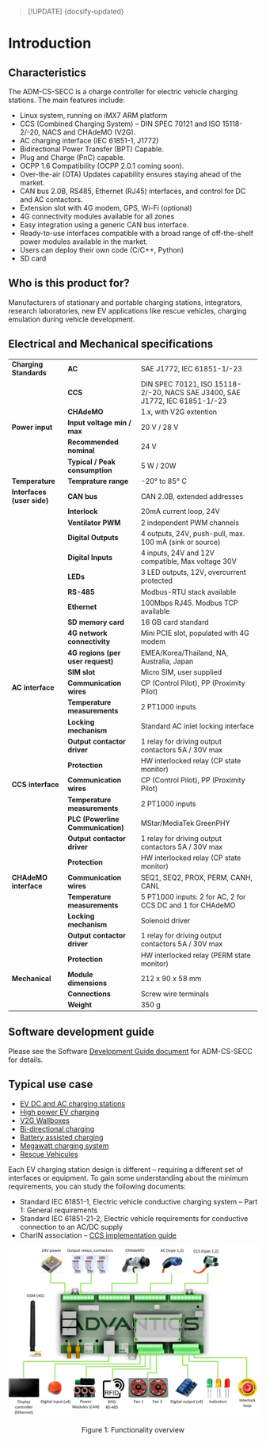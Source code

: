 > [!UPDATE] {docsify-updated}
# Introduction

## Characteristics

The ADM-CS-SECC is a charge controller for electric vehicle charging stations. The main features include:
- Linux system, running on iMX7 ARM platform
- CCS (Combined Charging System) – DIN SPEC 70121 and ISO 15118-2/-20,  NACS and CHAdeMO (V2G).
- AC charging interface (IEC 61851-1, J1772)
- Bidirectional Power Transfer (BPT) Capable.
- Plug and Charge (PnC) capable.
- OCPP 1.6 Compatibility (OCPP 2.0.1 coming soon).
- Over-the-air (OTA) Updates capability ensures staying ahead of the market.
- CAN bus 2.0B, RS485, Ethernet (RJ45) interfaces, and control for DC and AC contactors.
- Extension slot with 4G modem, GPS, Wi-Fi (optional)
- 4G connectivity modules available for all zones
- Easy integration using a generic CAN bus interface.
- Ready-to-use interfaces compatible with a broad range of off-the-shelf power modules available in the market.
- Users can deploy their own code (C/C++, Python)
- SD card

## Who is this product for?

Manufacturers of stationary and portable charging stations, integrators, research laboratories, new EV applications like rescue vehicles, charging emulation during vehicle development.

## Electrical and Mechanical specifications
|       |                                            |                         |
|-----------------------------|-------------------------------------------------|----------------------------------------------------|
| **Charging Standards**      | **AC**                                           | SAE J1772, IEC 61851-1/-23                        |
|                             | **CCS**                                          | DIN SPEC 70121, ISO 15118-2/-20, NACS SAE J3400, SAE J1772, IEC 61851-1/-23|
|                             | **CHAdeMO**                                      | 1.x, with V2G extention                           |
| **Power input**             | **Input voltage min / max**                      | 20 V / 28 V                                       |
|                             | **Recommended nominal**                          | 24 V                                              |
|                             | **Typical / Peak consumption**                   | 5 W / 20W                                         |
| **Temperature**             | **Temprature range**                             | -20° to 85° C                                     |
| **Interfaces (user side)**  | **CAN bus**                                      | CAN 2.0B, extended addresses                      |
|                             | **Interlock**                                    | 20mA current loop, 24V                            |
|                             | **Ventilator PWM**                               | 2 independent PWM channels                        |
|                             | **Digital Outputs**                              | 4 outputs, 24V, push-pull, max. 100 mA (sink or source)|
|                             | **Digital Inputs**                               | 4 inputs, 24V and 12V compatible, Max voltage 30V |
|                             | **LEDs**                                         | 3 LED outputs, 12V, overcurrent protected         |
|                             | **RS-485**                                       | Modbus-RTU stack available                        |
|                             | **Ethernet**                                     | 100Mbps RJ45. Modbus TCP available                |
|                             | **SD memory card**                               | 16 GB card standard                               |
|                             | **4G network connectivity**                      | Mini PCIE slot, populated with 4G modem           |
|                             | **4G regions (per user request)**                | EMEA/Korea/Thailand, NA, Australia, Japan         |
|                             | **SIM slot**                                     | Micro SIM, user supplied                          |
| **AC interface**            | **Communication wires**                          | CP (Control Pilot), PP (Proximity Pilot)          |
|                             | **Temperature measurements**                     | 2 PT1000 inputs                                   |
|                             | **Locking mechanism**                            | Standard AC inlet locking interface               |
|                             | **Output contactor driver**                      | 1 relay for driving output contactors 5A / 30V max|
|                             | **Protection**                                   | HW interlocked relay (CP state monitor)           |
| **CCS interface**           | **Communication wires**                          | CP (Control Pilot), PP (Proximity Pilot)          |
|                             | **Temperature measurements**                     | 2 PT1000 inputs                                   |
|                             | **PLC (Powerline Communication)**                | MStar/MediaTek GreenPHY                           |
|                             | **Output contactor driver**                      | 1 relay for driving output contactors 5A / 30V max|
|                             | **Protection**                                   | HW interlocked relay (CP state monitor)           |
| **CHAdeMO interface**       | **Communication wires**                          | SEQ1, SEQ2, PROX, PERM, CANH, CANL                |
|                             | **Temperature measurements**                     | 5 PT1000 inputs: 2 for AC, 2 for CCS DC and 1 for CHAdeMO|
|                             | **Locking mechanism**                            | Solenoid driver                                   |
|                             | **Output contactor driver**                      | 1 relay for driving output contactors 5A / 30V max|
|                             | **Protection**                                   | HW interlocked relay (PERM state monitor)         |
| **Mechanical**              | **Module dimensions**                            | 212 x 90 x 58 mm                                  |
|                             | **Connections**                                  | Screw wire terminals                              |
|                             | **Weight**                                       | 350 g                                             |


## Software development guide

Please see the Software [Development Guide document](charge-controllers/sys3_user/README.md) for ADM-CS-SECC for details.

## Typical use case

- [EV DC and AC charging stations](https://advantics.fr/applications/ev-charging/charge-station-controller/)
- [High power EV charging](https://advantics.fr/applications/ev-charging/high-power-ev-charging/)
- [V2G Wallboxes](https://advantics.fr/applications/ev-charging/v2g-wallboxes/)
- [Bi-directional charging](https://advantics.fr/applications/ev-charging/bidirectional-charging/)
- [Battery assisted charging](https://advantics.fr/applications/ev-charging/battery-assisted-charging/)
- [Megawatt charging system](https://advantics.fr/applications/ev-charging/mw-charging-system/)
- [Rescue Vehicules](https://advantics.fr/applications/ev-charging/rescue-vehicles/)

Each EV charging station design is different – requiring a different set of interfaces or equipment. To gain some understanding about the minimum requirements, you can study the following documents:
- Standard IEC 61851-1, Electric vehicle conductive charging system – Part 1: General requirements
- Standard IEC 61851-21-2, Electric vehicle requirements for conductive connection to an AC/DC supply
- CharIN association – [CCS implementation guide](https://www.charinev.org/ccs-at-a-glance/ccs-implementation-guideline/)

<div class="bigger-1000">

![Functionality overview](images/functionalities.jpg "Functionality overview")
</div>
<figcaption style="text-align: center">Figure 1: Functionality overview</figcaption>
